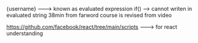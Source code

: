 {username} ---> known as evaluated expression
if() --> cannot writen in evaluated string 
38min from farword course is revised from video 

https://github.com/facebook/react/tree/main/scripts ---> for react understanding 